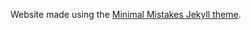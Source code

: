Website made using the [Minimal Mistakes Jekyll theme](https://github.com/mmistakes/minimal-mistakes).
